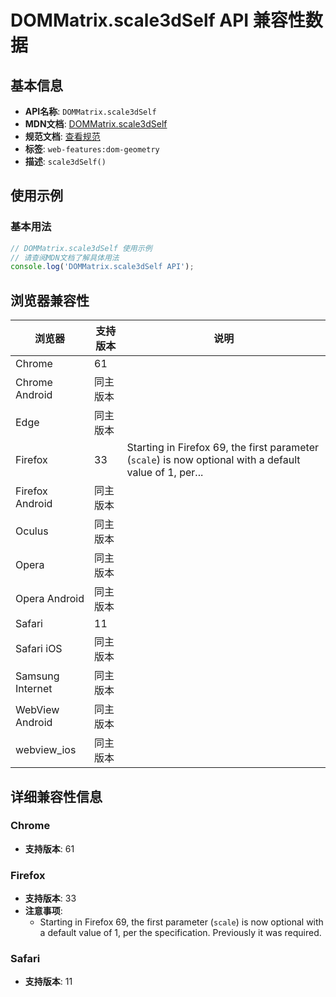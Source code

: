 # DOMMatrix.scale3dSelf API 兼容性数据

## 基本信息

- **API名称**: `DOMMatrix.scale3dSelf`
- **MDN文档**: [DOMMatrix.scale3dSelf](https://developer.mozilla.org/docs/Web/API/DOMMatrix/scale3dSelf)
- **规范文档**: [查看规范](https://drafts.fxtf.org/geometry/#dom-dommatrix-scale3dself)
- **标签**: `web-features:dom-geometry`
- **描述**: `scale3dSelf()`

## 使用示例

### 基本用法

```javascript
// DOMMatrix.scale3dSelf 使用示例
// 请查阅MDN文档了解具体用法
console.log('DOMMatrix.scale3dSelf API');
```

## 浏览器兼容性

| 浏览器 | 支持版本 | 说明 |
|--------|----------|------|
| Chrome | 61 |  |
| Chrome Android | 同主版本 |  |
| Edge | 同主版本 |  |
| Firefox | 33 | Starting in Firefox 69, the first parameter (`scale`) is now optional with a default value of 1, per... |
| Firefox Android | 同主版本 |  |
| Oculus | 同主版本 |  |
| Opera | 同主版本 |  |
| Opera Android | 同主版本 |  |
| Safari | 11 |  |
| Safari iOS | 同主版本 |  |
| Samsung Internet | 同主版本 |  |
| WebView Android | 同主版本 |  |
| webview_ios | 同主版本 |  |

## 详细兼容性信息

### Chrome

- **支持版本**: 61

### Firefox

- **支持版本**: 33
- **注意事项**:
  - Starting in Firefox 69, the first parameter (`scale`) is now optional with a default value of 1, per the specification. Previously it was required.

### Safari

- **支持版本**: 11

